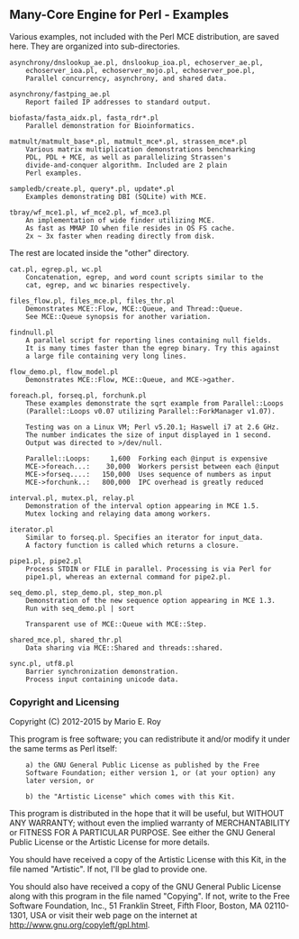 ## Many-Core Engine for Perl - Examples

Various examples, not included with the Perl MCE distribution, are saved here.
They are organized into sub-directories.

    asynchrony/dnslookup_ae.pl, dnslookup_ioa.pl, echoserver_ae.pl,
        echoserver_ioa.pl, echoserver_mojo.pl, echoserver_poe.pl,
        Parallel concurrency, asynchrony, and shared data.

    asynchrony/fastping_ae.pl
        Report failed IP addresses to standard output.

    biofasta/fasta_aidx.pl, fasta_rdr*.pl
        Parallel demonstration for Bioinformatics.

    matmult/matmult_base*.pl, matmult_mce*.pl, strassen_mce*.pl
        Various matrix multiplication demonstrations benchmarking
        PDL, PDL + MCE, as well as parallelizing Strassen's
        divide-and-conquer algorithm. Included are 2 plain
        Perl examples.

    sampledb/create.pl, query*.pl, update*.pl
        Examples demonstrating DBI (SQLite) with MCE.

    tbray/wf_mce1.pl, wf_mce2.pl, wf_mce3.pl
        An implementation of wide finder utilizing MCE.
        As fast as MMAP IO when file resides in OS FS cache.
        2x ~ 3x faster when reading directly from disk.

The rest are located inside the "other" directory.

    cat.pl, egrep.pl, wc.pl
        Concatenation, egrep, and word count scripts similar to the
        cat, egrep, and wc binaries respectively.

    files_flow.pl, files_mce.pl, files_thr.pl
        Demonstrates MCE::Flow, MCE::Queue, and Thread::Queue.
        See MCE::Queue synopsis for another variation.

    findnull.pl
        A parallel script for reporting lines containing null fields.
        It is many times faster than the egrep binary. Try this against
        a large file containing very long lines.

    flow_demo.pl, flow_model.pl
        Demonstrates MCE::Flow, MCE::Queue, and MCE->gather.

    foreach.pl, forseq.pl, forchunk.pl
        These examples demonstrate the sqrt example from Parallel::Loops
        (Parallel::Loops v0.07 utilizing Parallel::ForkManager v1.07).

        Testing was on a Linux VM; Perl v5.20.1; Haswell i7 at 2.6 GHz.
        The number indicates the size of input displayed in 1 second.
        Output was directed to >/dev/null.

        Parallel::Loops:     1,600  Forking each @input is expensive
        MCE->foreach...:    30,000  Workers persist between each @input
        MCE->forseq....:   150,000  Uses sequence of numbers as input
        MCE->forchunk..:   800,000  IPC overhead is greatly reduced

    interval.pl, mutex.pl, relay.pl
        Demonstration of the interval option appearing in MCE 1.5.
        Mutex locking and relaying data among workers.

    iterator.pl
        Similar to forseq.pl. Specifies an iterator for input_data.
        A factory function is called which returns a closure.

    pipe1.pl, pipe2.pl
        Process STDIN or FILE in parallel. Processing is via Perl for
        pipe1.pl, whereas an external command for pipe2.pl.

    seq_demo.pl, step_demo.pl, step_mon.pl
        Demonstration of the new sequence option appearing in MCE 1.3.
        Run with seq_demo.pl | sort

        Transparent use of MCE::Queue with MCE::Step.

    shared_mce.pl, shared_thr.pl
        Data sharing via MCE::Shared and threads::shared.

    sync.pl, utf8.pl
        Barrier synchronization demonstration.
        Process input containing unicode data.

### Copyright and Licensing

Copyright (C) 2012-2015 by Mario E. Roy <marioeroy AT gmail DOT com>

This program is free software; you can redistribute it and/or modify
it under the same terms as Perl itself:

        a) the GNU General Public License as published by the Free
        Software Foundation; either version 1, or (at your option) any
        later version, or

        b) the "Artistic License" which comes with this Kit.

This program is distributed in the hope that it will be useful,
but WITHOUT ANY WARRANTY; without even the implied warranty of
MERCHANTABILITY or FITNESS FOR A PARTICULAR PURPOSE.  See either
the GNU General Public License or the Artistic License for more details.

You should have received a copy of the Artistic License with this
Kit, in the file named "Artistic".  If not, I'll be glad to provide one.

You should also have received a copy of the GNU General Public License
along with this program in the file named "Copying". If not, write to the
Free Software Foundation, Inc., 51 Franklin Street, Fifth Floor,
Boston, MA 02110-1301, USA or visit their web page on the internet at
http://www.gnu.org/copyleft/gpl.html.

